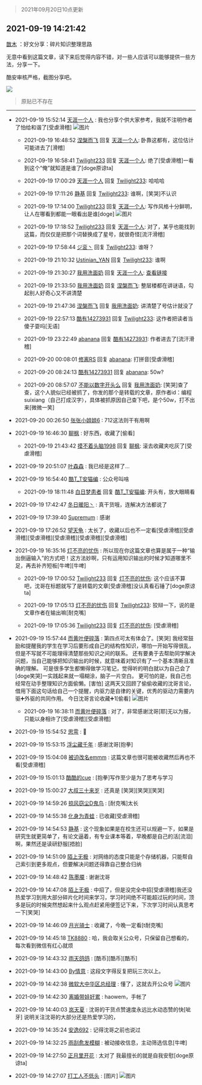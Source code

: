 > 2021年09月20日10点更新
<link rel="stylesheet" href="https://cdn.jsdelivr.net/gh/taotie6/sampleJSON@main/css/photo_show.css">
<meta name="referrer" content="no-referrer" />


 ## 2021-09-19 14:21:42 

 [㪚木](https://www.coolapk.com/feed/30101525?shareKey=OGRiOWY2ZmM4MWRhNjE0NmUwM2I~) ：好文分享：碎片知识整理思路

无意中看到这篇文章，读下来后觉得内容不错，对一些人应该可以能够提供一些方法，分享一下。

酷安审核严格，截图分享吧。 

<div class="album">
<img class="img-item" src="https://image.coolapk.com/feed/2021/0919/14/1081091_bf0a062a_2501_1377@782x10600.jpeg" />
</div>

> 原贴已不存在 

 ------- 

- 2021-09-19 15:52:14 [天涯一个人](uid=3225865) : 我也分享个供大家参考，我就不注明作者了怕给和谐了[受虐滑稽] ![图片](https://image.coolapk.com/feed/2021/0919/15/3225865_8210bb7c_7933_6973@720x12300.jpeg)

    - 2021-09-19 16:48:52 [涅槃而飞](uid=1128897) 回复 [天涯一个人](uid=3225865): 卧靠这都有，这位估计可能进去了[滑稽] 

    - 2021-09-19 16:58:41 [Twilight233](uid=11579019) 回复 [天涯一个人](uid=3225865): 绝了[受虐滑稽]一看到这个“俺”就知道是谁了[doge原谅ta] 

    - 2021-09-19 17:00:29 [天涯一个人](uid=3225865) 回复 [Twilight233](uid=11579019): 哈哈哈 

    - 2021-09-19 17:11:26 [静基](uid=1353091) 回复 [Twilight233](uid=11579019): 谁啊，[笑哭]不认识 

    - 2021-09-19 17:14:00 [Twilight233](uid=11579019) 回复 [天涯一个人](uid=3225865): 写作风格十分鲜明，让人在哪看到都能一眼看出是谁[doge] ![图片](https://image.coolapk.com/feed/2021/0919/17/11579019_bc078ea6_2838_9466@1080x1920.jpeg)

    - 2021-09-19 17:18:52 [Twilight233](uid=11579019) 回复 [天涯一个人](uid=3225865): 对了，某乎也能找到这篇，而仅仅是把那个词替换成了星号，就很奇怪[流汗滑稽] 

    - 2021-09-19 17:58:44 [ジ衮丶](uid=494451) 回复 [Twilight233](uid=11579019): 谁呀？ 

    - 2021-09-19 21:10:32 [Ustinian_YAN](uid=1294414) 回复 [Twilight233](uid=11579019): 谁啊 

    - 2021-09-19 21:30:27 [我用洗面奶](uid=959542) 回复 [天涯一个人](uid=3225865): <a class="feed-link-url" href="https://www.zhihu.com/answer/1424167985" title="https://www.zhihu.com/answer/1424167985" target="_blank" rel="nofollow">查看链接</a> 

    - 2021-09-19 21:33:50 [我用洗面奶](uid=959542) 回复 [涅槃而飞](uid=1128897): 整层楼都在讲谜语，勾起别人好奇心又不讲清楚 

    - 2021-09-19 21:47:36 [涅槃而飞](uid=1128897) 回复 [我用洗面奶](uid=959542): 讲清楚了号估计就没了 

    - 2021-09-19 22:57:13 [酷有14273931](uid=14273931) 回复 [Twilight233](uid=11579019): 这作者把读者当傻子耍吗[无语] 

    - 2021-09-19 23:22:49 [abanana](uid=1860197) 回复 [酷有14273931](uid=14273931): 作者进去了[流汗滑稽] 

    - 2021-09-20 00:08:01 [修离RS](uid=1100873) 回复 [abanana](uid=1860197): 打拼音[受虐滑稽] 

    - 2021-09-20 08:24:13 [酷有14273931](uid=14273931) 回复 [abanana](uid=1860197): 50w? 

    - 2021-09-20 08:57:07 [不能以数字开头么](uid=1096088) 回复 [我用洗面奶](uid=959542): [笑哭]查了查，这个人貌似已经被抓了，你发的那个是转载的文章，原作者id：编程suixiang（自己打成汉字），具体被抓原因自己查下吧，是个50w，打不出来[微微一笑] 

- 2021-09-20 00:26:50 [张张小姐姐6](uid=2870621) : 712这法则干有用啊 

- 2021-09-19 16:46:30 [聊枫](uid=2408757) : 好东西，收藏了[偷看] 

    - 2021-09-19 21:43:42 [摸不着头脑1998](uid=803914) 回复 [聊枫](uid=2408757): 滚去收藏夹吃灰了[受虐滑稽] 

- 2021-09-19 20:51:07 [叶森森](uid=284955) : 我已经是这样了… 

- 2021-09-19 16:54:40 [酷T_T安猫编](uid=3220399) : 公众号叫啥 

    - 2021-09-19 18:11:48 [白日梦患者](uid=533502) 回复 [酷T_T安猫编](uid=3220399): 开头有，放大眼睛看 

- 2021-09-19 17:42:47 [冬日暖阳丶](uid=3291610) : 真干货哦，连解决方法都说了 

- 2021-09-19 17:39:40 [Supremum](uid=1475397) : 感谢 

- 2021-09-19 17:26:52 [望天龟](uid=1618563) : 太长了，收藏以后也不一定看[受虐滑稽][受虐滑稽][受虐滑稽][受虐滑稽][受虐滑稽][受虐滑稽] 

- 2021-09-19 16:35:16 [灯不亮的忧伤](uid=2715037) : 所以现在你这篇文章也算是属于一种“输出倒逼输入”的方式吧！这方法妙啊，只有运用知识输出的时候才知道哪里不足，再去补齐短板[牛啤][牛啤] 

    - 2021-09-19 17:00:52 [Twilight233](uid=11579019) 回复 [灯不亮的忧伤](uid=2715037): 这个应该不算吧，沈哥在标题就写了是转载的文章[受虐滑稽]没认真看石锤了[doge原谅ta] 

    - 2021-09-19 17:05:13 [灯不亮的忧伤](uid=2715037) 回复 [Twilight233](uid=11579019): 狡辩一下，说的是文章作者在输出嘛[耐克嘴] 

    - 2021-09-19 17:05:36 [Twilight233](uid=11579019) 回复 [灯不亮的忧伤](uid=2715037): [受虐滑稽] 

- 2021-09-19 15:57:44 [而黄叶便碎落](uid=2845514) : 第四点可太有体会了。[笑哭]
我经常鼓励和提醒我的学生在学习后要形成自己的结构性知识，哪怕一开始写得很乱，但是不写就不可能理得清楚那些知识之间的联系。
还有要勇于去帮助同学解决问题，当自己能够把知识输出的时候，就意味着对知识有了一个基本清晰且准确的理解。<!--break-->
可是很多学生都懒得做学习笔记，觉得听的明白就以为自己会了[doge笑哭]一实践起来就一塌糊涂，脑子一片空白。
更可怕的是，我自己也经常在动手整理知识方面偷懒。[害怕]
这两天又回顾了偷偷收藏的沈哥言论，借用下面这句话给自己一个提醒，内驱力是自律的关键，优秀的驱动力需要内驱➕外驱的共同作用。
今日沈哥言论收藏➕1[偷看] ![图片](https://image.coolapk.com/feed/2021/0919/15/2845514_458c75ff_8263_4586@860x725.jpeg)

    - 2021-09-19 16:38:11 [而黄叶便碎落](uid=2845514) : 对了，非常感谢沈哥[耶]无以为报，只能以身相许了[受虐滑稽][受虐滑稽] 

- 2021-09-19 15:54:52 [思雩](uid=6140056) : 🐴 

- 2021-09-19 15:53:15 [浮尘藏千年](uid=618671) : 感谢沈哥[抱拳] 

- 2021-09-19 15:04:08 [被迫改名emmm](uid=3302275) : 这篇文章也很可能被收藏然后再也不看[受虐滑稽] 

- 2021-09-19 15:01:13 [酷酷的cue](uid=2882563) : [抱拳]写作至少是为了思考与学习 

- 2021-09-19 15:00:27 [大叔三十来岁](uid=5360167) : 还真是  [笑哭][笑哭][笑哭] 

- 2021-09-19 14:59:26 [掠风窃尘D鬼鸟](uid=1031080) : [耐克嘴]太长 

- 2021-09-19 14:55:38 [化身为青蛙](uid=1209189) : 已收藏[受虐滑稽] 

- 2021-09-19 14:54:53 [静基](uid=1353091) : 这个现象如果是在校生还可以规避一下，如果是研究生就更简单了，有论文逼着，有专业课本等着，早晚都是自己的活[流泪]啊，果然还是读研舒服[捂脸] 

- 2021-09-19 14:51:09 [陌上无极](uid=1205770) : 对网络的态度只能是个存储机器，只能帮自己索引到更多观点，但要解决问题还得靠自己整合归纳 

- 2021-09-19 14:48:42 [陈墨魇](uid=1228800) : 谢谢沈哥 

- 2021-09-19 14:47:08 [陌上无极](uid=1205770) : 中招了，但是没完全中招[受虐滑稽]我还没热爱学习到用大部分碎片化时间来学习，学习时间绝不可能超过玩的时间，顶多是玩的时候突然想起来什么观点赶紧用便签记下来，下次学习时间认真思考一下[笑哭] 

- 2021-09-19 14:46:09 [月光骑士](uid=2632367) : 收藏了，今晚一定看[t耐克嘴] 

- 2021-09-19 14:45:18 [TK8880](uid=4084500) : 哈，我会取关公众号，只保留自己想看的，每次看到微信有红心就烦 

- 2021-09-19 14:43:32 [雨天鸽鸽](uid=3594787) : [酷币][酷币][酷币] 

- 2021-09-19 14:43:00 [By情意](uid=2227064) : 这段文字得反复把玩三次以上。 

- 2021-09-19 14:42:38 [微软大中华区总经理](uid=928491) : 懂了，这就去开公众号 ![图片](https://image.coolapk.com/feed/2021/0723/19/2941404_0558_6656@335x395.gif)

- 2021-09-19 14:42:30 [离婚带娃好累](uid=8385282) : haowem，手帐了 

- 2021-09-19 14:40:03 [岚天夏](uid=1974131) : 沈哥的干货点赞速度永远比水动态赞的快[呲牙]
说明关注沈哥的大部分还是热爱学习的， 

- 2021-09-19 14:35:24 [安逸692](uid=1171740) : 记得沈哥之前也说过 

- 2021-09-19 14:32:25 [雨刮愈发模糊](uid=994676) : 被动接收信息，主动筛选信息[牛啤] 

- 2021-09-19 14:27:50 [正月里开花](uid=1789461) : 太对了 我最擅长的就是自我安慰[doge原谅ta] 

- 2021-09-19 14:27:07 [打工人不低头](uid=1398190) : [图片] ![图片](https://image.coolapk.com/feed/2021/0919/14/1398190_9b1b4dc5_2826_3826@240x240.jpeg)

